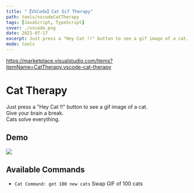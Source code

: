 ```yaml
---
title: "【VSCode】Cat Gif Therapy"
path: tools/vscodeCatTherapy
tags: [JavaScript, TypeScript]
cover: ./vscode.png
date: 2021-07-17
excerpt: Just press a "Hey Cat !!" button to see a gif image of a cat.
mode: tools
---
```


https://marketplace.visualstudio.com/items?itemName=CatTherapy.vscode-cat-therapy

# Cat Therapy

Just press a "Hey Cat !!" button to see a gif image of a cat.<br>
Give your brain a break.<br>
Cats solve everything.

## Demo

![](/vscodeCatTherapy.gif)

## Available Commands

* `Cat Command: get 100 new cats` Swap GIF of 100 cats